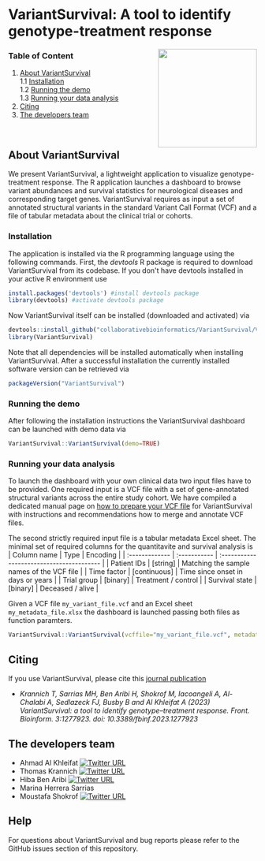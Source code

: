 # VariantSurvival: A tool to identify genotype-treatment response
<img src="https://user-images.githubusercontent.com/41301333/195215088-8404f200-8297-4322-a30f-c84f526aa620.png" width="200" height="200" align="right">

### Table of Content
1. [About VariantSurvival](#about-variantsurvival) <br>
1.1 [Installation](#installation) <br>
1.2 [Running the demo](#running-the-demo) <br>
1.3 [Running your data analysis](#running-your-data-analysis) <br>
2. [Citing](#citing)
3. [The developers team](#the-developers-team)
<br>

## About VariantSurvival
We present VariantSurvival, a lightweight application to visualize genotype-treatment response.
The R application launches a dashboard to browse variant abundances and survival statistics for neurological diseases and corresponding target genes.
VariantSurvival requires as input a set of annotated structural variants in the standard Variant Call Format (VCF) and a file of tabular metadata about the clinical trial or cohorts.
<br>

### Installation
The application is installed via the R programming language using the following commands.
First, the _devtools_ R package is required to download VariantSurvival from its codebase.
If you don't have devtools installed in your active R environment use
```R
install.packages('devtools') #install devtools package
library(devtools) #activate devtools package
```

Now VariantSurvival itself can be installed (downloaded and activated) via
```R
devtools::install_github("collaborativebioinformatics/VariantSurvival/VariantSurvival_package")
library(VariantSurvival)
```

Note that all dependencies will be installed automatically when installing VariantSurvival.
After a successful installation the currently installed software version can be retrieved via
```R
packageVersion("VariantSurvival")
```

### Running the demo
After following the installation instructions the VariantSurvival dashboard can be launched with demo data via
```R
VariantSurvival::VariantSurvival(demo=TRUE)
```

### Running your data analysis
To launch the dashboard with your own clinical data two input files have to be provided.
One required input is a VCF file with a set of gene-annotated structural variants across the entire study cohort.
We have compiled a dedicated manual page on [how to prepare your VCF file](https://github.com/collaborativebioinformatics/VariantSurvival/blob/main/docs/preprocessing/prepareVCF.md) for VariantSurvival with instructions and recommendations how to merge and annotate VCF files. <br>

The second strictly required input file is a tabular metadata Excel sheet.
The minimal set of required columns for the quantitavite and survival analysis is
| Column name    | Type         | Encoding                                  |
| :------------- | :----------- | :---------------------------------------- |
| Patient IDs    | [string]     | Matching the sample names of the VCF file |
| Time factor    | [continuous] | Time since onset in days or years         |
| Trial group    | [binary]     | Treatment / control                       |
| Survival state | [binary]     | Deceased / alive                          |

Given a VCF file `my_variant_file.vcf` and an Excel sheet `my_metadata_file.xlsx` the dashboard is launched passing both files as function paramters.
```R
VariantSurvival::VariantSurvival(vcffile="my_variant_file.vcf", metadatafile= "my_metadata_file.xlsx")
```

## Citing
If you use VariantSurvival, please cite this [journal publication](https://www.frontiersin.org/articles/10.3389/fbinf.2023.1277923/full)

- _Krannich T, Sarrias MH, Ben Aribi H, Shokrof M, Iacoangeli A, Al-Chalabi A, Sedlazeck FJ, Busby B and Al Khleifat A (2023) VariantSurvival: a tool to identify genotype–treatment response. Front. Bioinform. 3:1277923. doi: 10.3389/fbinf.2023.1277923_

## The developers team
* Ahmad Al Khleifat [![Twitter URL](https://img.shields.io/twitter/url/https/twitter.com/AhmadAlKhleifat.svg?style=social&label=Follow%20%40AhmadAlKhleifat)](https://twitter.com/AhmadAlKhleifat)
* Thomas Krannich [![Twitter URL](https://img.shields.io/twitter/url/https/twitter.com/krannich479.svg?style=social&label=Follow%20%40krannich479)](https://twitter.com/krannich479)
* Hiba Ben Aribi [![Twitter URL](https://img.shields.io/twitter/url/https/twitter.com/Hiba_BenAribi.svg?style=social&label=Follow%20%40Hiba_BenAribi)](https://twitter.com/Hiba_BenAribi)
* Marina Herrera Sarrias
* Moustafa Shokrof [![Twitter URL](https://img.shields.io/twitter/url/https/twitter.com/mostafashokrof2.svg?style=social&label=Follow%20%40mostafashokrof2)](https://twitter.com/mostafashokrof2)

## Help 
For questions about VariantSurvival and bug reports please refer to the GitHub issues section of this repository.
